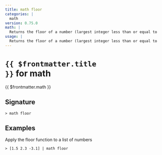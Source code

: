 ```yaml
---
title: math floor
categories: |
  math
version: 0.75.0
math: |
  Returns the floor of a number (largest integer less than or equal to that number)
usage: |
  Returns the floor of a number (largest integer less than or equal to that number)
---
```


# <code>{{ $frontmatter.title }}</code> for math

<div class='command-title'>{{ $frontmatter.math }}</div>

## Signature

```> math floor ```

## Examples

Apply the floor function to a list of numbers
```shell
> [1.5 2.3 -3.1] | math floor
```
